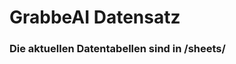 

































































# GrabbeAI Datensatz





### Die aktuellen Datentabellen sind in /sheets/


